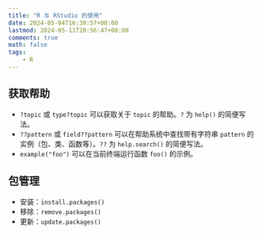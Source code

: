 ```yaml
---
title: "R 与 RStudio 的使用"
date: 2024-05-04T16:39:57+08:00
lastmod: 2024-05-11T20:56:47+08:00
comments: true
math: false
tags:
    - R
---
```


## 获取帮助

- `?topic` 或 `type?topic` 可以获取关于 `topic` 的帮助。`?` 为 `help()` 的简便写法。
- `??pattern` 或 `field??pattern` 可以在帮助系统中查找带有字符串 `pattern` 的实例（包、类、函数等）。`??` 为 `help.search()` 的简便写法。
- `example("foo")` 可以在当前终端运行函数 `foo()` 的示例。

## 包管理

- 安装：`install.packages()`
- 移除：`remove.packages()`
- 更新：`update.packages()`

